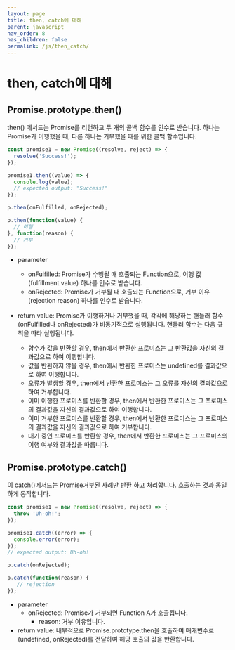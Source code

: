 ```yaml
---
layout: page
title: then, catch에 대해
parent: javascript
nav_order: 8
has_children: false
permalink: /js/then_catch/
---
```


# then, catch에 대해

## Promise.prototype.then()
then() 메서드는 Promise를 리턴하고 두 개의 콜백 함수를 인수로 받습니다. 하나는 Promise가 이행했을 때, 다른 하나는 거부했을 때를 위한 콜백 함수입니다.

``` js
const promise1 = new Promise((resolve, reject) => {
  resolve('Success!');
});

promise1.then((value) => {
  console.log(value);
  // expected output: "Success!"
});
```

``` js
p.then(onFulfilled, onRejected);

p.then(function(value) {
  // 이행
}, function(reason) {
  // 거부
});
```

- parameter
  - onFulfilled: Promise가 수행될 때 호출되는 Function으로, 이행 값(fulfillment value) 하나를 인수로 받습니다.
  - onRejected: Promise가 거부될 때 호출되는 Function으로, 거부 이유(rejection reason) 하나를 인수로 받습니다.

- return value: Promise가 이행하거나 거부했을 때, 각각에 해당하는 핸들러 함수(onFulfilled나 onRejected)가 비동기적으로 실행됩니다. 핸들러 함수는 다음 규칙을 따라 실행됩니다.
  - 함수가 값을 반환할 경우, then에서 반환한 프로미스는 그 반환값을 자신의 결과값으로 하여 이행합니다.
  - 값을 반환하지 않을 경우, then에서 반환한 프로미스는 undefined를 결과값으로 하여 이행합니다.
  - 오류가 발생할 경우, then에서 반환한 프로미스는 그 오류를 자신의 결과값으로 하여 거부합니다.
  - 이미 이행한 프로미스를 반환할 경우, then에서 반환한 프로미스는 그 프로미스의 결과값을 자신의 결과값으로 하여 이행합니다.
  - 이미 거부한 프로미스를 반환할 경우, then에서 반환한 프로미스는 그 프로미스의 결과값을 자신의 결과값으로 하여 거부합니다.
  - 대기 중인 프로미스를 반환할 경우, then에서 반환한 프로미스는 그 프로미스의 이행 여부와 결과값을 따릅니다.

## Promise.prototype.catch()
이 catch()메서드는 Promise거부된 사례만 반환 하고 처리합니다. 호출하는 것과 동일하게 동작합니다.

``` js
const promise1 = new Promise((resolve, reject) => {
  throw 'Uh-oh!';
});

promise1.catch((error) => {
  console.error(error);
});
// expected output: Uh-oh!
```

``` js
p.catch(onRejected);

p.catch(function(reason) {
   // rejection
});
```

- parameter
  - onRejected: Promise가 거부되면 Function A가 호출됩니다.
    - reason: 거부 이유입니다.
- return value: 내부적으로 Promise.prototype.then을 호출하여 매개변수로 (undefined, onRejected)를 전달하여 해당 호출의 값을 반환합니다.